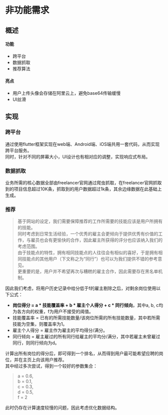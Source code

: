 # 非功能需求
## 概述
#### 功能
+ 跨平台
+ 数据抓取
+ 推荐算法  

#### 亮点
+ 用户上传头像会存储在阿里云上，避免base64传输缓慢
+ UI丝滑

## 实现
### 跨平台
通过使用flutter框架实现在web端、Android端、iOS端共用一套代码，从而实现跨平台服务。  
同时，针对不同的屏幕大小，UI设计也有相对应的调整，实现响应式布局。   

### 数据抓取
业务所需的核心数据全部由freelancer官网通过爬虫抓取，在freelancer官网抓取到的项目信息超过10K条，抓取到的用户数据超过1k条，其余边缘数据在此基础上生成。  

### 推荐
> 基于网站的设定，我们需要保障推荐的工作所需要的技能应该是用户所拥有的技能。  
> 同时考虑到日常生活经验，一个优秀的雇主会更倾向于提供优秀有价值的工作，与雇员也会有更愉快的合作，因此雇主所获得的评分也应该纳入我们的考虑范围。  
> 由于技能点的特性，拥有相同技能点的人往往会有相似的喜好，于是拥有相同技能点的其他用户（下文称之为“同行”）也可以为我们提供不错的参考意见。  
> 更重要的是，用户并不希望再次与糟糕的雇主合作，因此需要存在黑名单机制。  


因此我们考虑，将用户历史记录中给分低于f的雇主剔除之后，对剩余岗位使用以下公式：   
+ **岗位得分 = a * 技能覆盖率 + b * 雇主个人得分 + c * 同行倾向**，其中a, b, c均为各方向的权重，f为用户不接受的阈值。  
+ 技能覆盖率 = 已有的所需技能数量/该岗位所需的所有技能数量，其中若所需技能为空集，则覆盖率为1。  
+ 雇主个人得分 = 雇主作为雇主的平均得分/满分。  
+ 同行倾向 = 雇主雇过的所有同行给雇主的平均分/满分，其中若雇主未曾雇过同行，则同行倾向为d。 

计算出所有岗位的得分后，即可得到一个排名，从而得到用户最可能希望应聘的岗位，并在主页上向该用户推荐。  
其中经过多次尝试，得到一个较好的参数集合：  
> a = 0.6,   
> b = 0.1,  
> c = 0.3,  
> d = 0.5,   
> f = 2  


此时仍存在计算速度较慢的问题，因此考虑优化数据结构。
